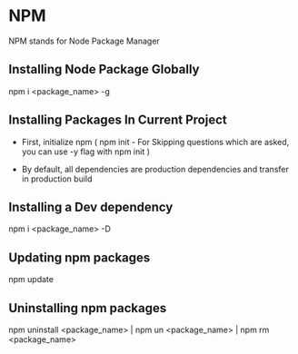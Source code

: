 # NPM

NPM stands for Node Package Manager

## Installing Node Package Globally

npm i <package_name> -g

## Installing Packages In Current Project

- First, initialize npm ( npm init - For Skipping questions which are asked, you can use -y flag with npm init )

* By default, all dependencies are production dependencies and transfer in production build

## Installing a Dev dependency

npm i <package_name> -D

## Updating npm packages

npm update

## Uninstalling npm packages

npm uninstall <package_name> | npm un <package_name> | npm rm <package_name>
